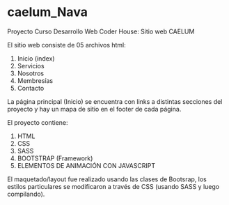 # caelum_Nava

Proyecto Curso Desarrollo Web Coder House: Sitio web CAELUM

El sitio web consiste de 05 archivos html:

1. Inicio (index)
2. Servicios
3. Nosotros
4. Membresías
5. Contacto

La página principal (Inicio) se encuentra con links  a distintas secciones del proyecto y hay un mapa de sitio en el footer de cada página.

El proyecto contiene:
1. HTML
2. CSS
3. SASS
4. BOOTSTRAP (Framework)
5. ELEMENTOS DE ANIMACIÓN CON JAVASCRIPT

El maquetado/layout fue realizado usando las clases de Bootsrap, los estilos particulares se modificaron a través de CSS (usando SASS y luego compilando).


